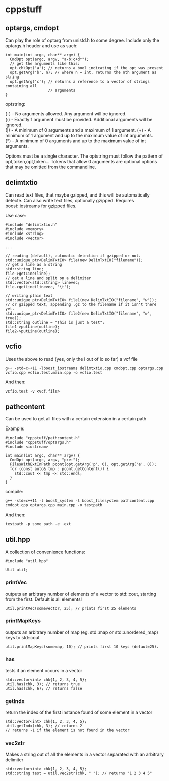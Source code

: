 # cppstuff

## optargs, cmdopt

Can play the role of optarg from unistd.h to some degree.
Include only the optargs.h header and use as such:

```
int main(int argc, char** argv) {
  CmdOpt opt(argc, argv, "a-b:c+d*");
  // get the arguments like this:
  opt.chkOpt('a'); // returns a bool indicating if the opt was present
  opt.getArg('b', n); // where n = int, returns the nth argument as string
  opt.getArg('c'); // returns a reference to a vector of strings containing all
                   // arguments
}
```
optstring:

(-) - No arguments allowed. Any argument will be ignored.   
(:) - Exactly 1 argument must be provided. Additional arguments will be ignored.   
(|) - A minimum of 0 arguments and a maximum of 1 argument. 
(+) - A minimum of 1 argument and up to the maximum value of int arguments.  
(\*) - A minimum of 0 arguments and up to the maximum value of int arguments.  

Options must be a single character.
The optstring must follow the pattern of opt,token,opt,token...
Tokens that allow 0 arguments are optional options that may be omitted from the commandline.

## delimtxtio

Can read text files, that maybe gzipped, and this will be automatically
detecte. Can also write text files, optionally gzipped.
Requires boost::iostreams for gzipped files.

Use case:
```
#include "delimtxtio.h"
#include <memory>
#include <string>
#include <vector>

...

// reading (default), automatic detection if gzipped or not.
std::unique_ptr<DelimTxtIO> file(new DelimTxtIO("filename"));
// get a line as a string
std::string line;
file->getLine(line);
// get a line and split on a delimiter
std::vector<std::string> linevec;
file->getLine(linevec, '\t');

// writing plain text
std::unique_ptr<DelimTxtIO> file1(new DelimTxtIO("filename", "w"));
// or gzipped text, appending .gz to the filename if it isn't there yet.
std::unique_ptr<DelimTxtIO> file2(new DelimTxtIO("filename", "w", true));
std::string outline = "This is just a test";
file1->putLine(outline);
file2->putLine(outline);
```

## vcfio

Uses the above to read (yes, only the i out of io so far) a vcf file

```
g++ -std=c++11 -lboost_iostreams delimtxtio.cpp cmdopt.cpp optargs.cpp vcfio.cpp vcfio.test.main.cpp -o vcfio.test
```

And then:

```
vcfio.test -v <vcf.file>
```

## pathcontent
Can be used to get all files with a certain extension in a certain path

Example:

```
#include "cppstuff/pathcontent.h"
#include "cppstuff/optargs.h"
#include <iostream>

int main(int argc, char** argv) {
  CmdOpt opt(argc, argv, "p:e:");
  FilesWithExtInPath pcont(opt.getArg('p', 0), opt.getArg('e', 0));
  for (const auto& tmp : pcont.getContent()) {
    std::cout << tmp << std::endl;
  }
}
```

compile:

```
g++ -std=c++11 -l boost_system -l boost_filesystem pathcontent.cpp cmdopt.cpp optargs.cpp main.cpp -o testpath
```

And then:

```
testpath -p some_path -e .ext
```

## util.hpp
A collection of convenience functions:

```
#include "util.hpp"

Util util;
```

### printVec
outputs an arbitrary number of elements of a vector to std::cout, starting from the first. Default is all elements!

```
util.printVec(somevector, 25); // prints first 25 elements
```

### printMapKeys
outputs an arbitrary number of map (eg. std::map or std::unordered_map) keys to std::cout

```
util.printMapKeys(somemap, 10); // prints first 10 keys (defaul=25). 
```

### has
tests if an element occurs in a vector

```
std::vector<int> chk{1, 2, 3, 4, 5};
util.has(chk, 3); // returns true
util.has(chk, 6); // returns false
```

### getIndx
return the index of the first instance found of some element in a vector

```
std::vector<int> chk{1, 2, 3, 4, 5};
util.getIndx(chk, 3); // returns 2
// returns -1 if the element is not found in the vector
```

### vec2str
Makes a string out of all the elements in a vector separated with an arbitrary delimiter

```
std::vector<int> chk{1, 2, 3, 4, 5};
std::string test = util.vec2str(chk, " "); // returns "1 2 3 4 5"

```

